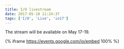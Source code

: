 ```yaml
---
title: I/O livestream
date: 2017-05-10 11:24:37
tags: ['I/O', 'Live', 'io17']
---
```


The stream will be available on May 17-19.

{% iframe https://events.google.com/io/embed 100% %}
